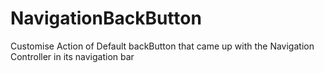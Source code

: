 # NavigationBackButton
Customise Action of Default backButton that came up with the Navigation Controller in its navigation bar
